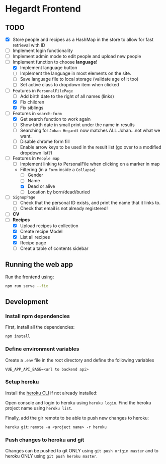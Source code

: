 # Hegardt Frontend

## TODO
- [x] Store people and recipes as a HashMap in the store to allow for fast retrieval with ID
- [ ] Implement login functionality
- [ ] Implement admin mode to edit people and upload new people
- [ ] Implement function to choose **language**!
  - [x] Implement language button
  - [ ] Implement the language in most elements on the site.
  - [ ] Save language file to local storage (validate age of it too)
  - [ ] Set active class to dropdown item when clicked
- [ ] Features in `PersonalFilePage`
  - [ ] Add birth date to the right of all names (links)
  - [x] Fix children
  - [x] Fix siblings
- [ ] Features in `search-form`
  - [x] Get search function to work again
  - [ ] Show birth date in small print under the name in results
  - [ ] Searching for `Johan Hegardt` now matches ALL Johan...not what we want.
  - [ ] Disable chrome form fill
  - [ ] Enable arrow keys to be used in the result list (go over to a modified dropdown list?)
- [ ] Features in `People map`
  - [ ] Implement linking to PersonalFile when clicking on a marker in map
  - Filtering (in a `Form` inside a `Collapse`)
    - [ ] Gender
    - [ ] Name
    - [x] Dead or alive
    - [ ] Location by born/dead/buried
- [ ] `SignupPage`
    - [ ] Check that the personal ID exists, and print the name that it links to.
    - [ ] Check that email is not already registered!
- [ ] **CV**
- [ ] **Recipes**
    - [x] Upload recipes to collection
    - [x] Create recipe Model
    - [x] List all recipes
    - [x] Recipe page
    - [ ] Creat a table of contents sidebar
## Running the web app

Run the frontend using: 

```bash
npm run serve --fix
```

## Development

### Install npm dependencies
First, install all the dependencies:
```npm
npm install
```

### Define environment variables

Create a `.env` file in the root directory and define the following variables

```.env
VUE_APP_API_BASE=<url to backend api>
```

### Setup heroku
Install the [heroku CLI](https://devcenter.heroku.com/articles/heroku-cli) if not already installed: 

Open console and login to heroku using `heroku login`. Find the heroku project name using `heroku list`.

Finally, add the gir remote to be able to push new changes to heroku:

```
heroku git:remote -a <project name> -r heroku
```

### Push changes to heroku and git

Changes can be pushed to git ONLY using `git push origin master` and to heroku ONLY using `git push heroku master`.
